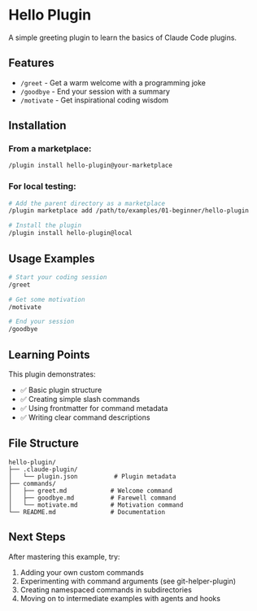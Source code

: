 # Hello Plugin

A simple greeting plugin to learn the basics of Claude Code plugins.

## Features

- `/greet` - Get a warm welcome with a programming joke
- `/goodbye` - End your session with a summary
- `/motivate` - Get inspirational coding wisdom

## Installation

### From a marketplace:
```bash
/plugin install hello-plugin@your-marketplace
```

### For local testing:
```bash
# Add the parent directory as a marketplace
/plugin marketplace add /path/to/examples/01-beginner/hello-plugin

# Install the plugin
/plugin install hello-plugin@local
```

## Usage Examples

```bash
# Start your coding session
/greet

# Get some motivation
/motivate

# End your session
/goodbye
```

## Learning Points

This plugin demonstrates:
- ✅ Basic plugin structure
- ✅ Creating simple slash commands
- ✅ Using frontmatter for command metadata
- ✅ Writing clear command descriptions

## File Structure

```
hello-plugin/
├── .claude-plugin/
│   └── plugin.json          # Plugin metadata
├── commands/
│   ├── greet.md            # Welcome command
│   ├── goodbye.md          # Farewell command
│   └── motivate.md         # Motivation command
└── README.md               # Documentation
```

## Next Steps

After mastering this example, try:
1. Adding your own custom commands
2. Experimenting with command arguments (see git-helper-plugin)
3. Creating namespaced commands in subdirectories
4. Moving on to intermediate examples with agents and hooks
